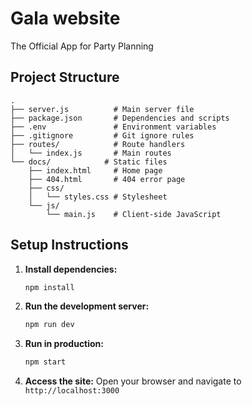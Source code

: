 # Gala website

The Official App for Party Planning

## Project Structure

```
.
├── server.js          # Main server file
├── package.json       # Dependencies and scripts
├── .env               # Environment variables
├── .gitignore         # Git ignore rules
├── routes/            # Route handlers
│   └── index.js       # Main routes
└── docs/            # Static files
    ├── index.html     # Home page
    ├── 404.html       # 404 error page
    ├── css/
    │   └── styles.css # Stylesheet
    └── js/
        └── main.js    # Client-side JavaScript
```

## Setup Instructions

1. **Install dependencies:**
   ```bash
   npm install
   ```

2. **Run the development server:**
   ```bash
   npm run dev
   ```

3. **Run in production:**
   ```bash
   npm start
   ```

4. **Access the site:**
   Open your browser and navigate to `http://localhost:3000`